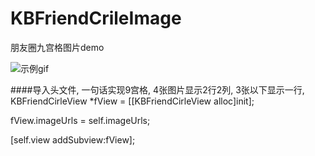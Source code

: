 # KBFriendCrileImage
朋友圈九宫格图片demo


![示例gif](http://i1.buimg.com/eb8a814079e28d58.gif)


####导入头文件, 一句话实现9宫格, 4张图片显示2行2列, 3张以下显示一行,  
KBFriendCirleView *fView = [[KBFriendCirleView alloc]init];  

fView.imageUrls = self.imageUrls;  

[self.view addSubview:fView];
